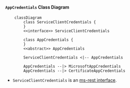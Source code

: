 #### `AppCredentials` Class Diagram

```mermaid
    classDiagram
        class ServiceClientCredentials {
        }
        <<interface>> ServiceClientCredentials

        class AppCredentials {
        }
        <<abstract>> AppCredentials
    
        ServiceClientCredentials <|-- AppCredentials

        AppCredentials --|> MicrosoftAppCredentials
        AppCredentials --|> CertificateAppCredentials
```
* `ServiceClientCredentials` is an [ms-rest interface](https://github.com/Azure/ms-rest-js/blob/master/lib/credentials/serviceClientCredentials.ts).